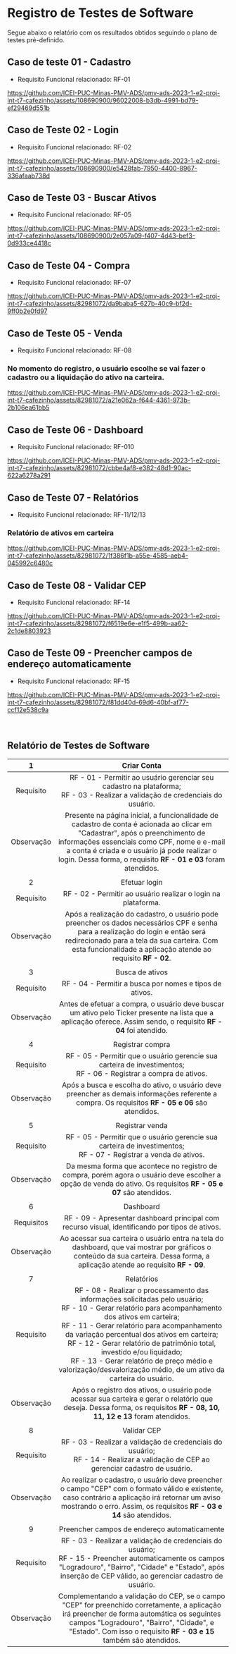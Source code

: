# Registro de Testes de Software

Segue abaixo o relatório com os resultados obtidos seguindo o plano de testes pré-definido.


## Caso de teste 01 - Cadastro
* Requisito Funcional relacionado: RF-01

https://github.com/ICEI-PUC-Minas-PMV-ADS/pmv-ads-2023-1-e2-proj-int-t7-cafezinho/assets/108690900/96022008-b3db-4991-bd79-ef29469d551b

## Caso de Teste 02 - Login
* Requisito Funcional relacionado: RF-02

https://github.com/ICEI-PUC-Minas-PMV-ADS/pmv-ads-2023-1-e2-proj-int-t7-cafezinho/assets/108690900/e5428fab-7950-4400-8967-336afaab738d

## Caso de Teste 03 - Buscar Ativos
 * Requisito Funcional relacionado: RF-05

https://github.com/ICEI-PUC-Minas-PMV-ADS/pmv-ads-2023-1-e2-proj-int-t7-cafezinho/assets/108690900/2e057a09-f407-4d43-bef3-0d933ce4418c

## Caso de Teste 04 - Compra
* Requisito Funcional relacionado: RF-07

https://github.com/ICEI-PUC-Minas-PMV-ADS/pmv-ads-2023-1-e2-proj-int-t7-cafezinho/assets/82981072/da9baba5-627b-40c9-bf2d-9ff0b2e0fd97

## Caso de Teste 05 - Venda
* Requisito Funcional relacionado: RF-08
### **No momento do registro, o usuário escolhe se vai fazer o cadastro ou a liquidação do ativo na carteira.**

https://github.com/ICEI-PUC-Minas-PMV-ADS/pmv-ads-2023-1-e2-proj-int-t7-cafezinho/assets/82981072/a21e062a-f644-4361-973b-2b106ea61bb5

## Caso de Teste 06 - Dashboard
* Requisito Funcional relacionado: RF-010

https://github.com/ICEI-PUC-Minas-PMV-ADS/pmv-ads-2023-1-e2-proj-int-t7-cafezinho/assets/82981072/cbbe4af8-e382-48d1-90ac-622a6278a291

## Caso de Teste 07 - Relatórios
* Requisito Funcional relacionado: RF-11/12/13
### **Relatório de ativos em carteira**

https://github.com/ICEI-PUC-Minas-PMV-ADS/pmv-ads-2023-1-e2-proj-int-t7-cafezinho/assets/82981072/1f386f1b-a55e-4585-aeb4-045992c6480c

## Caso de Teste 08 - Validar CEP
* Requisito Funcional relacionado: RF-14

https://github.com/ICEI-PUC-Minas-PMV-ADS/pmv-ads-2023-1-e2-proj-int-t7-cafezinho/assets/82981072/f6519e6e-e1f5-499b-aa62-2c1de8803923

## Caso de Teste 09 - Preencher campos de endereço automaticamente
* Requisito Funcional relacionado: RF-15

https://github.com/ICEI-PUC-Minas-PMV-ADS/pmv-ads-2023-1-e2-proj-int-t7-cafezinho/assets/82981072/f81dd40d-69d6-40bf-af77-ccf12e538c9a

<br>

## Relatório de Testes de Software

| 1 | Criar Conta |
|:---:	|:---:	|
|	Requisito	| RF - 01 - Permitir ao usuário gerenciar seu cadastro na plataforma; <br> RF - 03 - Realizar a validação de credenciais do usuário. |
| Observação | Presente na página inicial, a funcionalidade de cadastro de conta é acionada ao clicar em "Cadastrar", após o preenchimento de informações essenciais como CPF, nome e e-mail a conta é criada e o usuário já pode realizar o login. Dessa forma, o requisito **RF - 01 e 03** foram atendidos.|
|  	|  	|
| 2 | Efetuar login	|
| Requisito | RF - 02 - Permitir ao usuário realizar o login na plataforma. |
| Observação | Após a realização do cadastro, o usuário pode preencher os dados necessários CPF e senha para a realização do login e então será redirecionado para a tela da sua carteira. Com esta funcionalidade a aplicação atende ao requisito **RF - 02**.|
|  	|  	|
| 3 | Busca de ativos |
|Requisito | RF - 04 - Permitir a busca por nomes e tipos de ativos. |
| Observação | Antes de efetuar a compra, o usuário deve buscar um ativo pelo Ticker presente na lista que a aplicação oferece. Assim sendo, o requisito **RF - 04** foi atendido. |
|  	|  	|
| 4 | Registrar compra |
|Requisito | RF - 05 - 	Permitir que o usuário gerencie sua carteira de investimentos; <br> RF - 06 - Registrar a compra de ativos. |
| Observação | Após a busca e escolha do ativo, o usuário deve preencher as demais informações referente a compra. Os requisitos **RF - 05 e 06** são atendidos. |
|  	|  	|
| 5 | Registrar venda |
|Requisito | RF - 05 - 	Permitir que o usuário gerencie sua carteira de investimentos; <br> RF - 07 - Registrar a venda de ativos. |
| Observação | Da mesma forma que acontece no registro de compra, porém agora o usuário deve escolher a opção de venda do ativo. Os requisitos **RF - 05 e 07** são atendidos. |
|  	|  	|
| 6 | Dashboard |
|Requisitos | RF - 09 - Apresentar dashboard principal com recurso visual, identificando por tipos de ativos. |
| Observação | Ao acessar sua carteira o usuário entra na tela do dashboard, que vai mostrar por gráficos o conteúdo da sua carteira. Dessa forma, a aplicação atende ao requisito **RF - 09**. |
|  	|  	|
| 7 | Relatórios |
|Requisito | RF - 08 - Realizar o processamento das informações solicitadas pelo usuário; <br> RF - 10 - Gerar relatório para acompanhamento dos ativos em carteira; <br> RF - 11 - Gerar relatório para acompanhamento da variação percentual dos ativos em carteira; <br> RF - 12 - Gerar relatório de patrimônio total, investido e/ou liquidado; <br> RF - 13 - Gerar relatório de preço médio e valorização/desvalorização médio, de um ativo da carteira do usuário. |
| Observação | Após o registro dos ativos, o usuário pode acessar sua carteira e gerar o relatório que deseja. Dessa forma, os requisitos **RF - 08, 10, 11, 12 e 13** foram atendidos. |
|  	|  	|
| 8 | Validar CEP |
|Requisito | RF - 03 - Realizar a validação de credenciais do usuário; <br> RF - 14 - Realizar a validação de CEP ao gerenciar cadastro de usuário. |
| Observação | Ao realizar o cadastro, o usuário deve preencher o campo "CEP" com o formato válido e existente, caso contrário a aplicação irá retornar um aviso mostrando o erro. Assim, os requisitos **RF - 03 e 14** são atendidos. |
|  	|  	|
| 9 | Preencher campos de endereço automaticamente |
|Requisito | RF - 03 - Realizar a validação de credenciais do usuário; <br> RF - 15 - Preencher automaticamente os campos "Logradouro", "Bairro", "Cidade" e "Estado", após inserção de CEP válido, ao gerenciar cadastro de usuário. |
| Observação | Complementando a validação do CEP, se o campo "CEP" for preenchido corretamente, a aplicação irá preencher de forma automática os seguintes campos "Logradouro", "Bairro", "Cidade", e "Estado". Com isso o requisito **RF - 03 e 15** também são atendidos. |
